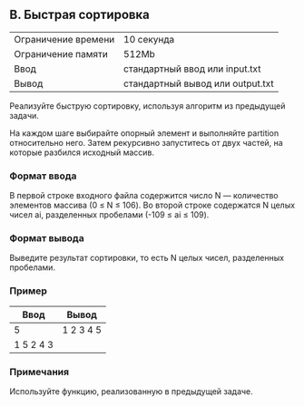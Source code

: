 ## B. Быстрая сортировка

| | |
|------------|------------|
| Ограничение времени |	10 секунда |
| Ограничение памяти |	512Mb |
| Ввод |	стандартный ввод или input.txt |
| Вывод |	стандартный вывод или output.txt |

Реализуйте быструю сортировку, используя алгоритм из предыдущей задачи.

На каждом шаге выбирайте опорный элемент и выполняйте partition относительно него. Затем рекурсивно запуститесь от двух частей, на которые разбился исходный массив.

### Формат ввода
В первой строке входного файла содержится число N — количество элементов массива (0 ≤ N ≤ 106).
Во второй строке содержатся N целых чисел ai, разделенных пробелами (-109 ≤ ai ≤ 109).

### Формат вывода
Выведите результат сортировки, то есть N целых чисел, разделенных пробелами.

### Пример
| Ввод | Вывод |
| ---- | ----- |
| 5 | 1 2 3 4 5 |
| 1 5 2 4 3 |  |

### Примечания
Используйте функцию, реализованную в предыдущей задаче.
